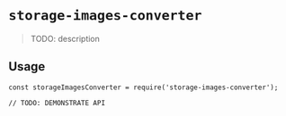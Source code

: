# `storage-images-converter`

> TODO: description

## Usage

```
const storageImagesConverter = require('storage-images-converter');

// TODO: DEMONSTRATE API
```
